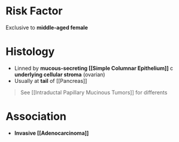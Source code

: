 # Risk Factor
Exclusive to **middle-aged female**

# Histology
- Linned by **mucous-secreting [[Simple Columnar Epithelium]]** c **underlying cellular stroma** (ovarian)
- Usually at **tail** of [[Pancreas]]
> See [[Intraductal Papillary Mucinous Tumors]] for differents

# Association
- **Invasive [[Adenocarcinoma]]**